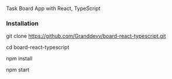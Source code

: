 Task Board App with React, TypeScript

### Installation

git clone https://github.com/Granddevv/board-react-typescript.git

cd board-react-typescript 

npm install

npm start
